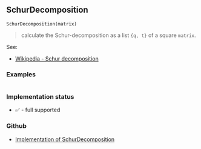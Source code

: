## SchurDecomposition

```
SchurDecomposition(matrix)
```

> calculate the Schur-decomposition as a list `{q, t}` of a square `matrix`.
 
See:    
* [Wikipedia - Schur decomposition](https://en.wikipedia.org/wiki/Schur_decomposition) 
 
### Examples

```

```






### Implementation status

* &#x2705; - full supported

### Github

* [Implementation of SchurDecomposition](https://github.com/axkr/symja_android_library/blob/master/symja_android_library/matheclipse-core/src/main/java/org/matheclipse/core/builtin/LinearAlgebra.java#L5373) 
